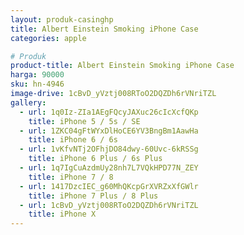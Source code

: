 ```yaml
---
layout: produk-casinghp
title: Albert Einstein Smoking iPhone Case
categories: apple

# Produk
product-title: Albert Einstein Smoking iPhone Case
harga: 90000
sku: hn-4946
image-drive: 1cBvD_yVztj008RToO2DQZDh6rVNriTZL
gallery:
  - url: 1q0Iz-ZIa1AEgFQcyJAXuc26cIcXcfQKp
    title: iPhone 5 / 5s / SE
  - url: 1ZKC04gFtWYxDlHoCE6YV3BngBm1AawHa
    title: iPhone 6 / 6s
  - url: 1vKfvNTj2OFhjDO84dwy-60Uvc-6kRSSg
    title: iPhone 6 Plus / 6s Plus
  - url: 1q7IgCuAzdmUy28nh7L7VQkHPD77N_ZEY
    title: iPhone 7 / 8
  - url: 1417DzcIEC_g60MhQKcpGrXVRZxXfGWlr
    title: iPhone 7 Plus / 8 Plus
  - url: 1cBvD_yVztj008RToO2DQZDh6rVNriTZL
    title: iPhone X
---
```

